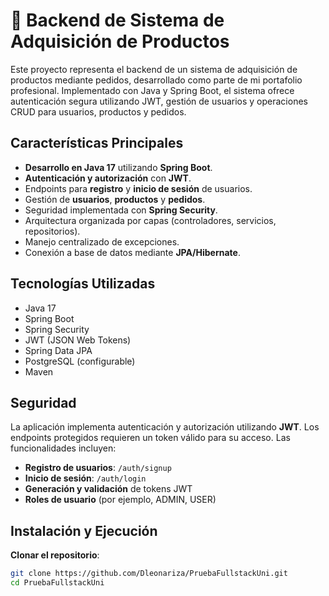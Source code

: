 # 🛒 Backend de Sistema de Adquisición de Productos

Este proyecto representa el backend de un sistema de adquisición de productos mediante pedidos, desarrollado como parte de mi portafolio profesional. 
Implementado con Java y Spring Boot, el sistema ofrece autenticación segura utilizando JWT, gestión de usuarios y operaciones CRUD para usuarios, productos y pedidos.

## Características Principales

- **Desarrollo en Java 17** utilizando **Spring Boot**.
- **Autenticación y autorización** con **JWT**.
- Endpoints para **registro** y **inicio de sesión** de usuarios.
- Gestión de **usuarios**, **productos** y **pedidos**.
- Seguridad implementada con **Spring Security**.
- Arquitectura organizada por capas (controladores, servicios, repositorios).
- Manejo centralizado de excepciones.
- Conexión a base de datos mediante **JPA/Hibernate**.

## Tecnologías Utilizadas

- Java 17
- Spring Boot
- Spring Security
- JWT (JSON Web Tokens)
- Spring Data JPA
- PostgreSQL (configurable)
- Maven

## Seguridad

La aplicación implementa autenticación y autorización utilizando **JWT**. Los endpoints protegidos requieren un token válido para su acceso. Las funcionalidades incluyen:

- **Registro de usuarios**: `/auth/signup`
- **Inicio de sesión**: `/auth/login`
- **Generación y validación** de tokens JWT
- **Roles de usuario** (por ejemplo, ADMIN, USER)

## Instalación y Ejecución

**Clonar el repositorio**:

```bash
git clone https://github.com/Dleonariza/PruebaFullstackUni.git
cd PruebaFullstackUni


